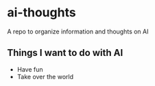 # ai-thoughts
A repo to organize information and thoughts on AI

## Things I want to do with AI
* Have fun
* Take over the world
